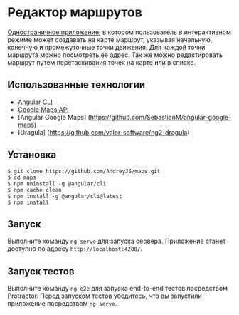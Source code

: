 # Редактор маршрутов

 [Одностраничное приложение](https://andreyjs.github.io), в котором пользователь в интерактивном режиме может создавать на карте маршрут, указывая начальную, конечную и промежуточные точки движения. Для каждой точки маршрута можно посмотреть ее адрес. Так же можно редактировать маршрут путем перетаскивания точек на карте или в списке.

## Использованные технологии

 * [Angular CLI](https://github.com/angular/angular-cli)
 * [Google Maps API](https://developers.google.com/maps/documentation/javascript/?hl=ru)
 * [Angular Google Maps] (https://github.com/SebastianM/angular-google-maps)
 * [Dragula] (https://github.com/valor-software/ng2-dragula) 

## Установка

```
$ git clone https://github.com/AndreyJS/maps.git
$ cd maps
$ npm uninstall -g @angular/cli
$ npm cache clean
$ npm install -g @angular/cli@latest
$ npm install
```

## Запуск

Выполните команду `ng serve` для запуска сервера. Приложение станет доступно по адресу `http://localhost:4200/`.

## Запуск тестов

Выполните команду `ng e2e` для запуска end-to-end тестов посредством [Protractor](http://www.protractortest.org/).
Перед запуском тестов убедитесь, что вы запустили приложение посредством `ng serve`.
